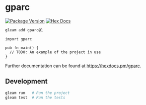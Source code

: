 # gparc

[![Package Version](https://img.shields.io/hexpm/v/gparc)](https://hex.pm/packages/gparc)
[![Hex Docs](https://img.shields.io/badge/hex-docs-ffaff3)](https://hexdocs.pm/gparc/)

```sh
gleam add gparc@1
```
```gleam
import gparc

pub fn main() {
  // TODO: An example of the project in use
}
```

Further documentation can be found at <https://hexdocs.pm/gparc>.

## Development

```sh
gleam run   # Run the project
gleam test  # Run the tests
```
